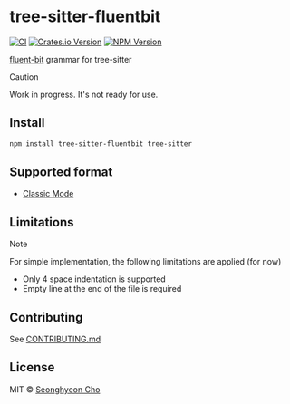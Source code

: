 # tree-sitter-fluentbit

[![CI](https://github.com/sh-cho/tree-sitter-fluentbit/actions/workflows/ci.yaml/badge.svg?branch=main)](https://github.com/sh-cho/tree-sitter-fluentbit/actions/workflows/ci.yaml)
[![Crates.io Version](https://img.shields.io/crates/v/tree-sitter-fluentbit?logo=rust)](https://crates.io/crates/tree-sitter-fluentbit)
[![NPM Version](https://img.shields.io/npm/v/tree-sitter-fluentbit?logo=npm&logoColor=white)
](https://www.npmjs.com/package/tree-sitter-fluentbit)

[fluent-bit](https://github.com/fluent/fluent-bit/) grammar for tree-sitter

> [!CAUTION]
> Work in progress. It's not ready for use.

## Install
```sh
npm install tree-sitter-fluentbit tree-sitter
```

## Supported format
- [Classic Mode](https://docs.fluentbit.io/manual/administration/configuring-fluent-bit/classic-mode)

## Limitations
> [!NOTE]
> For simple implementation, the following limitations are applied (for now)

- Only 4 space indentation is supported
- Empty line at the end of the file is required

## Contributing
See [CONTRIBUTING.md](./CONTRIBUTING.md)

## License
MIT © [Seonghyeon Cho](https://github.com/sh-cho)
